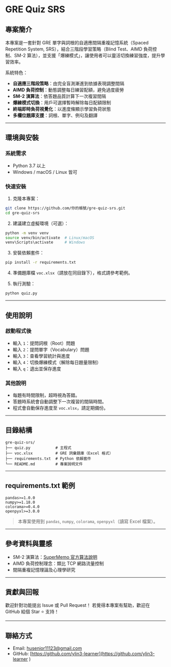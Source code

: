 # GRE Quiz SRS

## 專案簡介

本專案是一套針對 GRE 單字與詞根的自適應間隔重複記憶系統（Spaced Repetition System, SRS），結合三階段學習策略（Blind Test、AIMD 負荷控制、SM-2 算法），並支援「爆練模式」，讓使用者可以靈活切換練習強度，提升學習效率。

系統特色：

* **自適應三階段策略**：由完全盲測漸進到依據表現調整間隔
* **AIMD 負荷控制**：動態調整每日練習配額，避免過度疲勞
* **SM-2 演算法**：依答題品質計算下一次複習間隔
* **爆練模式切換**：用戶可選擇暫時解除每日配額限制
* **終端即時負荷視覺化**：以進度條顯示學習負荷狀態
* **多欄位題庫支援**：詞根、單字、例句及翻譯

---

## 環境與安裝

### 系統需求

* Python 3.7 以上
* Windows / macOS / Linux 皆可

### 快速安裝

1. 克隆本專案：

```bash
git clone https://github.com/你的帳號/gre-quiz-srs.git
cd gre-quiz-srs
```

2. 建議建立虛擬環境（可選）：

```bash
python -m venv venv
source venv/bin/activate  # Linux/macOS
venv\Scripts\activate     # Windows
```

3. 安裝依賴套件：

```bash
pip install -r requirements.txt
```

4. 準備題庫檔 `voc.xlsx`（請放在同目錄下），格式請參考範例。

5. 執行測驗：

```bash
python quiz.py
```

---

## 使用說明

### 啟動程式後

* 輸入 `1`：提問詞根（Root）問題
* 輸入 `2`：提問單字（Vocabulary）問題
* 輸入 `3`：查看學習統計與進度
* 輸入 `4`：切換爆練模式（解除每日題量限制）
* 輸入 `q`：退出並保存進度

### 其他說明

* 每題有時間限制，超時視為答錯。
* 答題時系統會自動調整下一次複習的間隔時間。
* 程式會自動保存進度至 `voc.xlsx`，請定期備份。

---

## 目錄結構

```
gre-quiz-srs/
├── quiz.py           # 主程式
├── voc.xlsx          # GRE 詞彙題庫（Excel 格式）
├── requirements.txt  # Python 依賴套件
└── README.md         # 專案說明文件
```

---

## requirements.txt 範例

```
pandas>=1.0.0
numpy>=1.18.0
colorama>=0.4.0
openpyxl>=3.0.0
```

> 本專案使用到 `pandas`, `numpy`, `colorama`, `openpyxl`（讀寫 Excel 檔案）。

---

## 參考資料與靈感

* SM-2 演算法：[SuperMemo 官方算法說明](https://www.supermemo.com/en/archives1990-2015/english/ol/sm2)
* AIMD 負荷控制理念：類比 TCP 網路流量控制
* 間隔重複記憶理論及心理學研究

---

## 貢獻與回報

歡迎針對功能提出 Issue 或 Pull Request！
若覺得本專案有幫助，歡迎在 GitHub 給個 Star ⭐️ 支持！

---

## 聯絡方式

* Email: [husenior11123@gmail.com](mailto:your.email@example.com)
* GitHub: [https://github.com/ylin3-learner](https://github.com/ylin3-learner
)



